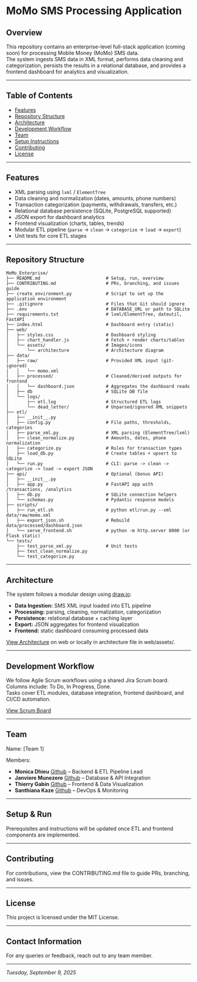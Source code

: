 # MoMo SMS Processing Application

## Overview
This repository contains an enterprise-level full-stack application (coming soon) for processing Mobile Money (MoMo) SMS data.  
The system ingests SMS data in XML format, performs data cleaning and categorization, persists the results in a relational database, and provides a frontend dashboard for analytics and visualization.

---

## Table of Contents
- [Features](#features)
- [Repository Structure](#repository-structure)
- [Architecture](#architecture)
- [Development Workflow](#development-workflow)
- [Team](#team) 
- [Setup Instructions](#setup-instructions)
- [Contributing](#contributing)
- [License](#license)

---

## Features
- XML parsing using `lxml` / `ElementTree`  
- Data cleaning and normalization (dates, amounts, phone numbers)  
- Transaction categorization (payments, withdrawals, transfers, etc.)  
- Relational database persistence (SQLite, PostgreSQL supported)  
- JSON export for dashboard analytics  
- Frontend visualization (charts, tables, trends)  
- Modular ETL pipeline (`parse` → `clean` → `categorize` → `load` → `export`)  
- Unit tests for core ETL stages

---

## Repository Structure
```
MoMo_Enterprise/
├── README.md                         # Setup, run, overview
├── CONTRIBUTING.md                   # PRs, branching, and issues guide
├── create_environment.py             # Script to set up the application environment
├── .gitignore                        # Files that Git should ignore
├── .env                              # DATABASE_URL or path to SQLite
├── requirements.txt                  # lxml/ElementTree, dateutil, FastAPI
├── index.html                        # Dashboard entry (static)
├── web/
│   ├── styles.css                    # Dashboard styling
│   ├── chart_handler.js              # Fetch + render charts/tables
│   └── assets/                       # Images/icons
│       └── architecture              # Architecture diagram
├── data/
│   ├── raw/                          # Provided XML input (git-ignored)
│   │   └── momo.xml
│   ├── processed/                    # Cleaned/derived outputs for frontend
│   │   └── dashboard.json            # Aggregates the dashboard reads
│   ├── db                            # SQLite DB file
│   └── logs/
│       ├── etl.log                   # Structured ETL logs
│       └── dead_letter/              # Unparsed/ignored XML snippets
├── etl/
│   ├── __init__.py
│   ├── config.py                     # File paths, thresholds, categories
│   ├── parse_xml.py                  # XML parsing (ElementTree/lxml)
│   ├── clean_normalize.py            # Amounts, dates, phone normalization
│   ├── categorize.py                 # Rules for transaction types
│   ├── load_db.py                    # Create tables + upsert to SQLite
│   └── run.py                        # CLI: parse -> clean -> categorize -> load -> export JSON
├── api/                              # Optional (bonus API)
│   ├── __init__.py
│   ├── app.py                        # FastAPI app with /transactions, /analytics
│   ├── db.py                         # SQLite connection helpers
│   └── schemas.py                    # Pydantic response models
├── scripts/
│   ├── run_etl.sh                    # python etl/run.py --xml data/raw/momo.xml
│   ├── export_json.sh                # Rebuild data/processed/dashboard.json
│   └── serve_frontend.sh             # python -m http.server 8000 (or Flask static)
└── tests/
    ├── test_parse_xml.py             # Unit tests
    ├── test_clean_normalize.py
    └── test_categorize.py
```

---

## Architecture
The system follows a modular design using [draw.io](#https://app.diagrams.net/):  
- **Data Ingestion:** SMS XML input loaded into ETL pipeline  
- **Processing:** parsing, cleaning, normalization, categorization  
- **Persistence:** relational database + caching layer  
- **Export:** JSON aggregates for frontend visualization  
- **Frontend:** static dashboard consuming processed data  

[View Architecture](https://viewer.diagrams.net/?tags=%7B%7D&lightbox=1&highlight=0000ff&edit=_blank&layers=1&nav=1&title=MoMo%20SMS%20Enterprise%20Architecture.drawio&dark=auto#R%3Cmxfile%3E%3Cdiagram%20id%3D%22C5RBs43oDa-KdzZeNtuy%22%20name%3D%22Page-1%22%3E7V1bd9q4Fv41rNU%2BhOX75ZFw6cxpk8kk6XTmKcuAAz4lmDGmac6vP5JtGVuSsWQk41DoWiUIWxZbn7b2XT19%2BPLzU%2BRtljfh3F%2F1NGX%2Bs6ePepqmKoqjg3fY9JY2mY7qpi2LKJhnl%2B0bHoL%2F%2BejerHUXzP1t6cI4DFdxsCk3zsL12p%2FFpTYvisLX8mXP4ar81I238ImGh5m3Ilu%2FBfN4mbY6mr1v%2F80PFkv0ZNXKft%2FUm31fROFunT1vBS%2B6mnvR9w89TZ8kr542zP%2F%2BmN724qFnZATYLr15%2BFpo0sc9fRiFYZz%2B9fJz6K8g1RE5v%2F3%2B9m315bv16T9%2Fbv%2F1vl5%2Ffrz96yrtbMJzS%2F7LI38dN%2B76%2Buv9art5%2B%2FO%2FprmI7paflO9fZ1eqkxHph7faZYTOfm38higPibfp6dfPwWo1DFdhBJrriahfLyJvHoAh89yzjaPwu89zByNxyuj0pujHZZP7w49i%2F2cBaRkRP%2Fnhix9Hb%2BCSfC0ZGYmylXTloiXyuselplpZ47IASs1FrV62GhZ5%2F%2FupA39ks8czk7ZSP5PL%2BAV0OlIB2ebedunDDhXw4XUZxP7DxpvB614BB2GfbXeip%2FPwHO5nGnzxnLyIGQXfWBMFvKgzV4PR%2Bjk65Qw4NvtS8gBF15Cw%2FnPcgBLHo9jQ3BKITY3EsKlSCKi7suhn0OhnrSB95sGPEh2tf3eQ616DHxtfZbQcgCtycqILwF%2BL7D3paLvx1tSe9pvE1SyFKuwvjrz1Fk3LNWzAHjgD3%2FjRwUfCdUF9ZOE5hfUVLaYflGRtKejtY%2FpO%2B%2BbjwUdPI7wFTEw6HqI5pQzRnFC%2B3HqZjMtkXCbjMhm%2FymRUUqbB%2FIkjpiIFCt4LlE7W0%2B0mvbvDTSl06JOVtn2phxNxfwXETrk6WmIE4SGytDUIbw6%2BB9Kxt575Uc08VUxpRXOJQ2BSefITDipDBcWpWi9SrwfqWEv1orHFrRcpijUeTHqEcgCE%2FdgL1pBiIw61KVdHuLSmlmV%2BVdFZlSa%2BXy1AQ1JKCpKuE%2FqRoRt9ZH4qkSs3ewknl1pPre3S28A%2FX34uoCmwv%2Fbj1zD6vtX6ASAKhNd2k9rnnoOfEPQHEK0krxTR6d%2BkjWZ%2FGWnxAd%2BZ15Zq6ZB5p%2BPQfgejeECmNLXwxXQxKQxkHa7Br7heeVN%2FdRdugziAgx%2FlvANOZDDzVl%2BwC6ZhHIcvhVVE3DHIvojDDTYsKtUWq3DqYxd%2Bw4YO237L2orLVWVfrvuVUI%2FQDJKWRarsGglH1EZDY9b3PVwq6wWAUA7%2FK1MpLwBkXyo%2BjcIrDIxVeCtA%2FbUX%2B9eQyW6JJZD%2FrOarAg2DYjjI943R7QN9OzlmKzhkrKQvHbgZZKZ1jccEpjJjI7dSliZPdfsmMX2IpRWnT9VlsS5NNuuCu%2B4I%2FvvlWNRsFe7m2IX%2F%2FPH8vPUhra6UvuLQGFgfUMSgcDGlb2sQWzJYV%2FatbpklfFo2gU7LpW6upixRxKTtrTXSP%2FziapusZyjYAlr9rJPl04bh6JZLum2XS0mcd9spzbtLciXkXSlxJXlek3qu5M8X%2FkP2MYziZbgI195qvG%2B9Lk%2FH%2FpovIVy%2FyST814%2Fjt4zze7s45JkidXQ93E9R0U%2BGHKFNFus23EUz%2F8CVGWliL1r4B3vMOoR0OoiByF95cfCj7M8VPqUag0bRwpT6P4P475TLqm72%2BZ%2BEuRqKmX0e%2Fcz6Tz68FT7c%2BVEAyJHrfGBOo7e%2Fk9uVhDUnDWl%2FuuWihn2Hyae34ie8y1NgThxEslvvwiBhzRl7ASJxX9Hd%2FcsqcRvH7eumsn9hgnG6IrIui5507Cm6pfddS7ENonNbcRzUuVXuPF1GROeiZOBq31kLpisF3wcN1n3w6xaaeZSR%2FyMAvIjf3kOx%2B5K2K5p5mfaAKiNyu%2F2fYL5UlXW%2BvvnTqymM5Umsc2LMuTfhNFj5V95m08zgx2bZU%2BsFJd74FnYOalnDYb0t8BjOyqMZYqK3Sohg1MgJW5YMxhCBRNeLavWrSs2MULwKKAh38SpYg2lFYWwKqWc%2Bm%2FAfTc%2B0kldBzxwFEegmff4ayhHU6a7SfPsrb5P%2BWIreOk3%2ByQWLXgaLS4LFoGBFk2cvfn9gsQzbcmwaWHTV0E1DHFheEk56gM%2FIAwpQzDFpiOQqCrJBlaBiyoKK0w09YC%2B5myW5vUZm76RKiFS9ep3Q6JROqDLohLUMojCpdBZDMIryHGbmwkPeluvxREunFb6yacVWu%2Fe%2FXeSn%2Fz%2BtQm%2F%2BNEXu0jalBtUmdwIWd4C4KTX4NZ7G5roThgEAibu3j3eokIJPMK4HPwLo2TYLsWBU5cRNJE1FY1EnqrVAWo9nqYnkgeKSnJkVDEYzT62XaAzO9ndiG0bGSKVv6U5vb4yErqG8oZE1Mutvb4103dw8yWONFC%2BqGIyiii1aUqkwTSIZBG2gOtYFq%2FVRw1Qy1cI6kmxp1Ggb74FlkYk9DZBfXjo5hnslY7rmcsO3k6I1KwxLClXG%2Bo6EpkHX8XmBaR7upgKWgyjy3gqXbeAFUsJEbOb8HM65FZBTppfDNTSHsvlRI%2FMMWeK1WSNes8SHkgLZYBcvAVWB7pRoV0Jc4C3LU8Pkld5hWPCfFMtujlau8E0qSJCTWzhIbIsXJGnDvRfDSLMvwQtQsteLCwyEwOCtPNunQwVpeBuPPo17Bc9P%2Bj%2FpG6rJnmBO3bi7Hz%2BMbx8HjzQ4%2Fl6vA9JSAOgsrmE2Sdr2RwPt%2BXji3Fb%2BUGxtwR6JVZCJc4St65kMjDtgMHsJ5vNEPaKt2LLcV1xSnCGWOrofyaKUTHphBnDS4K3btB1bgLpKTXAnV91teIBdKuUJokjiVIm9QF01NW%2FPB7C4A%2Fg8XYWz72kTjJLMtT1US8Ih%2BGCi3qI4S3hx4oO5zrNKMDzVK9us04u8E7XSdja5Sh%2FaY8si2pGyN7okTMM0DwnWAI3lUBPXwMQ%2BVhGd6EmFEaBtao80sRLDqJgiBcVknAlQ4yZOs2QcXkixcwxHKafg27QUfCoLkZaOY9N88eS%2BdT0Yfh7fjup39MEd2GyVh%2FH9X78Pxw%2BVu12DfSfb3c5r12mAIae8nm3TIDBkaJK2IeqPYPC0iVngA01RoPM4FdnH1%2BPrzlQhqaixobqUHBpVpbnN5EU86zSr9ukiBZldcA83gH8on4Dm%2BArtRR3TGMeZW4U11n4ycV1dP860yA9I1bQxROomBZE0fiEv7YLTnNwZL8vep4LCuf%2Fp7UO%2FK6zRueOkV3Ka5JEhB4NBjgGJOH8JCtiR7TCxdL2PeTo0u6Hc66oY7lXccMptna4YtEnI18rBkdmWe9wNjlG6HvyRjlmo1I4ETmGmc4GFrHAC6hbJ0gyaGG3gHjhxYjSDlsNDLkT%2BI6hVHexLpY0uzauuKgwMn4c4iNjHQ%2BnKUPt28VXOVcunoVQuoXyLQ4GZtGBYBkKKEbXtwUBVrdw6box0rixBg3kiukJZuxs5ZLwUrt3kdZdxk0elBToSv4nG%2Fd6UlqE3W%2FI6uI6OhlOtbHhKExJAhxP8e%2F9eX58obfhw78%2BD7UcBSTzvlwQj%2BEzCKKYMwKp%2Fi4MZkBwViAlfBJVa0Gvz4q6seq3rGsNikZhGITPs%2BwX61rD6WvFVNtXrtPq8itu3LPXQ9iJNBELFDs5td7E0xt0FsfOO7C4WQ6YIX2CQIUokPSyRuhqBa9WhufqlReGjLIDT5NbzmF7Yq2BY1pEcDOGJecFIjz1VnL5TeJU1Zg1lSgm2hTh63yy%2Byrn4aoblyjDXg2PG7pZj9UDTU1WQ%2Bugyodz5DY3EGc5ykxG7OMIuy50Jcc73l8mZ9gu9jqYXoR1UUoOxGqs82twnuxTcyWt%2BfHd%2FAh7AMGKYR5r%2BRplIPnzIr17dFZX5LtzGi8h%2F%2BPNLojoD1VO5eQOfLipyvcLCFxvermpgMtT12H7349kSKQLUWgrleA7wbwLHQJTDYEiuri9lm3VSspTXpoUz5oIXkVWIodR65Vgh%2BEiiymUiafvR%2BIcPBe48brKcFv66NfpBGD95yNb0NPdi72kbhxH8UQ3L0nJADblAtb5hO9b%2BVRbcKc45WriB3bcdScC0T2JtEaF%2FFvReBWm7DEEHlBQ44ZqscH%2BBTE2WrOhmmn21%2BMK8%2BCbWb0XcAa%2BGrMMC4tV2y%2FegIjMfH9e66UxzASMqvsqMiOLMVS2rb2vGnnNRjMLy9kurOpnqjNUoJr2KQ%2Fz75UwSBG3O%2BKdebBTdolfRrTkCwiZ4%2BwY4%2FBJdeuQxVsQJNbttsUYo%2B1FQx7CQc1UhG52peeIdkiEKEalFwUtynHB90S62uoBkTlr1fFqWrqezkwxigLQ5qmqXjXO0jGN4jvIgMYBM4HEH2%2F488IBu97KFBf6yxqsZjB4AEzW53m2BNrfdPj09TYI1LAD2tFi9bZZPf5lXQKUCwsRENfQnbzcP4qd8oT5N0W2JcvgChu%2FDFOynDSBb9BT5G6DaAA3J7W9%2FLHpYdh6ZvJeM%2Frp4vnKmQotHIXKIOn3XKQh1Wp12aZl9RyNRWmgWfxAszZ9MZlGNBo8DVrbzq6ZEudxiv2pplKNOHErlSWkpUFpdWYSORqs9wv3XS%2BuPagos8MZblFv%2BZjkcstU8KwISbJejtlNtHBRpnYdqnDrRRq%2FRL7nEXQIKbZx4WSlKNxMnb8A2CDdfTflz5%2B%2Fge%2Bp9SMys4B3ssL1S5UWawClYxJXhtdGgTWWYEGz%2FR9F3k9F5%2F17l3%2FOm0yC%2B%2BRNcA9N6P3vP3716cZqLat1FS6%2BiWEm1IkJjly17p94rt1QVCrvUaEGalix2iSpwdTDlydXK1HJoThVayR%2BJWcU2QZyOxgEWalcaFla7UtF7h%2FMwGxykU5aMi1nCUtM5kQxaH4srx3PD6wrBMe1mkn9lRqd78Ho53g5UAuZUKNdkhLsiUGKnFiiK4yn03OOmJe3Fg9xkBLnWknuSQDHOcAWF1qoKBn%2FHPrxcyBuyk%2Fcq1xe%2Bx5Svl5RmbJ5ifQn2zDfZiU67jHTWvaKteHXTxFzZOuM6ImGMF7wgjqapcOWLgrSqvIcq4kLTH9irqx0JE9vFJxc3nrDWhyB6IlKLBTFu4kG63YLcojIdc7qv5DdbedttMEtA4EUx2VxZpFuELEwIIqbi8xxexAy%2FmqNLUNuxKMXqtVvIZ8EN0rqORGHUoD%2BHd1xSIW281zJW%2FmwXBTFfBSuRgQr0eBEGS6NW8xOFkr0ynpw4utKqGNYHvNQ4JS17Enm7OXi%2FqaG8yHiQVqLrK%2B2rlebjhhEZ6yBuauoVPZSoXGihwihLm16h1uhq5DImt7AC%2FGOzH3uSIKgTsYCm8z4Nf8L%2BIaCSJ0zDaO5HV6A5HcAL2GiDLAEndytsvPk8vyNvFZevcxoajtez6G0TB01JKXiVn5a9JtsIdH3dXw%2BG2Z%2FDZh6wiuZfZNt4Eb5pVK6zhkPcNB2hYC6%2FCmBoV2NWz8f2jhu63MRBhu3u6MjP1s%2FvGw1GNl%2FZWBh02XrZWE0vWy3SWAHcPetSdGiJZQSrDygiZrxLGuEQbBqT4aipxnFCHZZPIKwKluDiSMzS06YooHDxa%2FZH%2BDA7tTEnJkB5VK7%2FaXjwh09B%2FNsOjFIZzM5BJKT88CZSYTMJ8NgiCKeBwHqbyb3%2F8dffg3Xd%2Bb%2FHyhqnUXoYZA2aVNG2%2BDCCded5xAd4Ypko5w67%2BGDrDoP0kNTja1WAOGmUNrN59hjWWrml30DDXWYxo9hFv4SLRWNr2lEZnO9xU7zsg%2BkA7qJmG%2BEp9ojksFr4ofgH7zZxcopDVrj0d7%2BS%2FIHEj0%2BR9%2BytvezTePL5IohcBJG6uGmbxYyB0sJakkJokRmNHTDHa7kdEIGOlm4IyWGY1z7SlD%2Bi2dIHqGM5gJpPw%2Be4%2BgzFnPe5nXzeTf1o7cf%2BRZG97B%2B8Rw3R9w9aOTN5%2B4dG7h%2B%2F307uBw%2BP91%2BHj1%2Fvx8QE%2FsKnOjcQGTQDm3KFZrugTLm07HIVnSrZzQBi1y3XVqRFyRdr1%2B0j5nmOzFN7LcfIo3hD2THNRN644Za7YI18V00N51borFjBVexUCwtq1pBzrnJs%2BB2qk0X8V5a6O%2FYGREe5cdY6y7lR%2BzhrkqOWl2lVhkgd%2BsmVxx%2F%2Bz7uCapNHclWnI3HZJl48UmdMDSGTTLB0lb0rvKVD1fPTLC%2B4OxAp0BHcOYYuCHcmwXfx%2FBfujADxyGQ4CvNMkdkRvKmKKwpwZFdEsbcOIM4iAdYd8fg95depmoIlAeNKDaswSu61qs4EQV5ZtHJTr4S0ox57B6KKXNHSEHymsMB6JIAtYNK5iQZX1JJpxw9IVJNRdtwhgpWXfWNjVnGBj%2ByhmxqzWCcin1muUpytk5NBxOTCnyHs3GbN7dvlFEREhiK9VLdPKQKoSisgpOp1ZSC7Fd6ZG4KvB7efH3r5WSzj%2B%2BFvg9vHfcv9%2BNPXL4NHcT6nPyqs1PcPXBEklWv7hJV6rzXLKt7RZLvPVx47Qzb7WnlBmOSCUGnx2qq0ClGqQbONkDFO478fx%2Fe3A3gY0N2XwT%2FjEgjOuUaqlh8Nw2vW5gBIPUOUtoOgjt8bO3z0V%2F4MZiwpt378Gkbfu8aUJmOrWEqBJYvEdXW99SwSE6%2FFYlHcZy3XRKXJiO8Ak18fHsCIlE9e7L96fLUELoCsBqRJKaTYLiDzk4feRaUW3rnpikXM1LGDlnJlitsiVt%2BVqJJvplHxJP6xSS42xGfyvUBYCIRN3BLbHMJEV9IgjJ7EPzbJEKblhlwgLBnCeVTA8RAmupIGYfQk%2FrHJhTBCbGcgfCgw6J1CmIhK0XWn7xZeZjM88%2FYrCNzkYy2jb%2Bn7fyIGLRf1CjqwtKPOvxa5%2BPHOv3Loo2OyoY7syUB1Y%2FOTSRU2WYWbO%2BNPQmOWWxWcRWU7TxAKrNDtSIE1f2FtLP6yvrD24RskQe4khbL3Ra5t%2BVWuj4nYQQA%2FIZzlcOnu1YlXNRRv02aheK26%2BE%2Bn7baDuyR3FZltM4fq%2BKEuIedyylpFeoaDoZViwNVQuE4rxwbpJxFAmxw%2FcI5CK34qjKogWYxbaFWsstru2lhPomRW4kG1J99oR12f00Quh36nwS%2FFI60vJ2Ae5V5TsOjR0x%2BBiaSy9wbKr9skdf3GW3sL%2FyU9nbIJOFup9dzgV4p5cINbpOaWD2az%2BqIBrNUCKy6lE69Zyv3%2BhMzCTVRadI%2FW4LfGdSn8HGTtXU7qrOLqqsHA1WmhhbhfXGBkIY2tV7s66nKMRAjG9KxlpW%2FVWD2oB0zyzmb9mY8aozjekieQMBAf4cy267qSnYuJiHJBIysala6hEVMiWd0VNDQq5a5Y%2FdLi0Mhy%2FNyp0Cj33MPO4ql5tJmFbb6qfnTGb9WT1IpBs4%2BtnWgzk6%2FkwiVUR8gGrapCAh24OxYFb%2FK5BkeoA%2BuwJSP%2FPcVZntmhjqZdNtpaKAeHu4ZDXUeCEG9a9OfwjksypGlW49NCusV0%2FbbqQSiYUKo6Jd6HDkvnrw7B2bGww9CJ55plbixk2JKRz2fDuIRrNkE%2BUXbMtQwhYgxvx8KkdOK5rsIhxjAOWy7yLT57yQX5TfzijtbHKqPkFfT4y52xdCYI4a5b%2Fawm45MMZT5jy0V8aSS%2B4DWoNLOsujVl4rwdCxNfiOdqdRIL20glg127gF022IlagZppisA6b7%2BCoE4%2BVj9sVGQcp2Sgd8%2FCeHZAJ%2Bq2aaYtAui8%2FYqythCPzVyuR45TMtC7V3vg7IBOVA9UdVftGwJ0UN6ORYkvxHMN1e6rzDoo47AlI797pvTzQ75hK33HwaxyAorScvYrzoXE8tgjRy0Z9h0vlXsghqBBwgPvuqnNBssrPMo%2FFKJsoXatpqm4Kh6QYrpsjivu5YGfGa%2FaNZlkuq4ceYNSU03EwYfEewOiu%2BRV2T0n2NlFNBDY0XVXhCeAt19BmxH5WMtk9wMwDloy6rvmADtD1NMs43ZTqDN1JtENULc9HBqfXCjbNDcAX9aMScvFEHze5ufxPwIzhU7wA%2FIkmKhhWgf%2Fr5SXDaYfyJNKD2ZfT7fZ%2BeySm%2B79f3f%2BFhJgsgJctfXnd7Vp5MXehSjFpgd%2FtouCGLLy8fo5BPtGmp146nG9o6ZJEPmvHtxVjslIK0g7c2%2B7PHikBW%2Bt%2B2JNc%2FDFc%2FLqHRakrMlekEpfsCesCjuvFMVzIgRmTzGRBl3MUjNpR7XmZa%2FE56nZ3XMknZ2Iq9t2Xym8UHEuBARbA1Kh1lC5a9C3KAVP0fBn1eh07GOVLAxfnErSQW%2Fbbnmy8blWG2O%2BQdeCIG8rJGQFDVUy4rvmTDrDgMYkX6c42WblZPM7lBr0LSwWDD9ivg70HIOVjHo%2Bq7X4RNNc7lXPCugWHgKFdv4mUep1XQmLS9cqnlQ9NuvwHbJQ26AiEGa4caoMNzfhTQi%2B%2F3ATTgPQhabcAMy%2FfcQVwPE69qNNFGzhJYNoBjW2WbyL%2FEqNEFtV7%2FzcKx3dz33uVQO9ECtWqaGzKopqoU07WVHewYroaTXnoo38H39stkUDQvp%2FiqsgDqNgvbhARnzBGxSNvQ%2FNc0hbgk4zJUjETJ2H4YIZBszA3mOwOYdwFFeuKtUkpVq4M8qgVE5qG0caE44KZt4v3ltSi%2B6Dt4uXgEhgIuOgAkLhmgq958jbzcH73IcbHaD%2Bx18Aa9JwZSt4qhPlVD1bbRdWbEd9XmAlmoUpUlnYFV5d16CUW24banWVwFPM3O2mq2C7BBeOf%2FiJ7qJ82L7At3UYB88J3ML19iMVWQ9go%2FR7qFr3nzs%2FIUrqDfxV905pIDOxqrEqSp0oK9ztgow8DmzvI9948TJhP8kZsTePt6mffxCAX7xK%2F37wnr0oSA6RhR%2FT0zuHdKzdPPwC6GmVbamKYvVNDFSW0idVv%2FyIm5ZgZROwuvPesvq%2B9%2F7MDzaQU0GgfAvi5TzyXr3Vtgo5j7C867MfbS%2F4EYSffJtTTr%2FNkdbVC1T4oSKX0RgmLopLBA74GIXQ3ri3hwJiLm%2FCuQ%2Bv%2BD8%3D%3C%2Fdiagram%3E%3C%2Fmxfile%3E) on web or locally in architecture file in web/assets/.

---

## Development Workflow
We follow Agile Scrum workflows using a shared Jira Scrum board.  
Columns include: To Do, In Progress, Done.  
Tasks cover ETL modules, database integration, frontend dashboard, and CI/CD automation.

[View Scrum Board](#)

---

## Team
Name: [Team 1]

Members:
- **Monica Dhieu** [Github](#https://github.com/m-dhieu) – Backend & ETL Pipeline Lead
- **Janviere Munezero** [Github](#https://github.com/Janviere-dev) – Database & API Integration
- **Thierry Gabin** [Github](#https://github.com/tgabin1) – Frontend & Data Visualization
- **Santhiana Kaze** [Github](#https://github.com/ksanthiana) – DevOps & Monitoring

---

## Setup & Run

Prerequisites and instructions will be updated once ETL and frontend components are implemented.

---

## Contributing  
For contributions, view the CONTRIBUTING.md file to guide PRs, branching, and issues.

---

## License
This project is licensed under the MIT License.

---

## Contact Information

For any queries or feedback, reach out to any team member.

---

*Tuesday, September 9, 2025*
